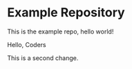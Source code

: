 # Example Repository
This is the example repo, hello world!

Hello, Coders

This is a second change.